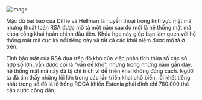 ![image](https://github.com/user-attachments/assets/4f936f8d-ec78-4c5a-824c-43dd1c5879e2)

Mặc dù bài báo của Diffie và Hellman là huyền thoại trong lĩnh vực mật mã, nhưng thuật toán RSA được mô tả một năm sau đó mới là hệ thống mật mã khóa công khai hoàn chỉnh đầu tiên. Khóa học này giúp bạn làm quen với hệ thống mật mã cực kỳ nổi tiếng này và tất cả các khái niệm được mô tả ở trên.

Tính bảo mật của RSA dựa trên độ khó của việc phân tích thừa số các số hợp số lớn, vẫn được coi là "vấn đề khó", nhưng trong những năm gần đây, hệ thống mật mã này đã bị chỉ trích vì dễ triển khai không đúng cách. Người ta đã tìm thấy những lỗi lớn trong các lần triển khai phổ biến, lỗi khét tiếng nhất trong số đó là lỗ hổng ROCA khiến Estonia phải đình chỉ 760.000 thẻ căn cước công dân.

